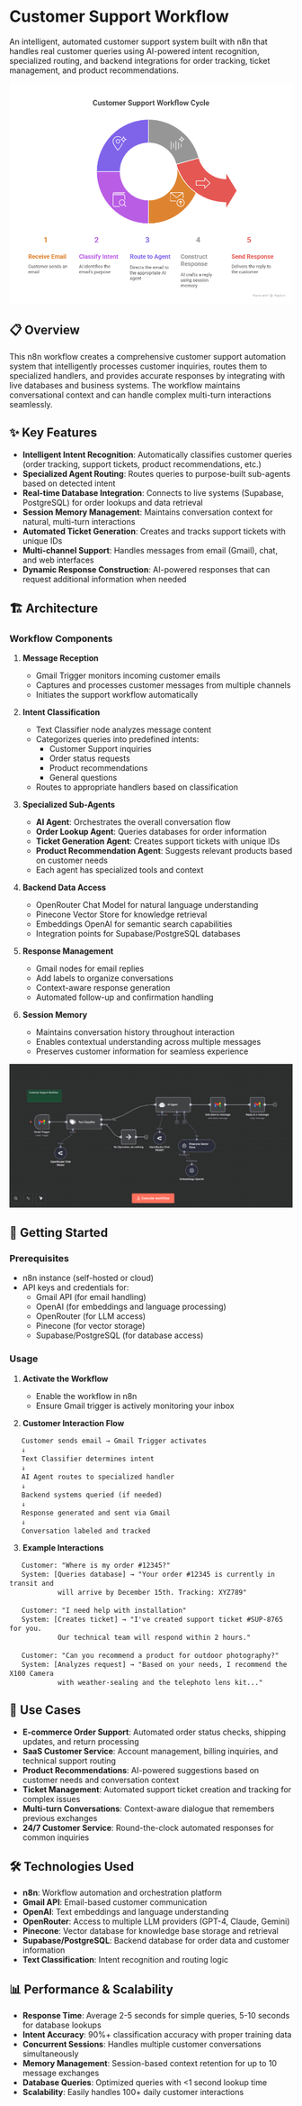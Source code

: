 # Customer Support Workflow

An intelligent, automated customer support system built with n8n that handles real customer queries using AI-powered intent recognition, specialized routing, and backend integrations for order tracking, ticket management, and product recommendations.

![Workflow Diagram](workflow-diagram.png)

## 📋 Overview

This n8n workflow creates a comprehensive customer support automation system that intelligently processes customer inquiries, routes them to specialized handlers, and provides accurate responses by integrating with live databases and business systems. The workflow maintains conversational context and can handle complex multi-turn interactions seamlessly.

## ✨ Key Features

- **Intelligent Intent Recognition**: Automatically classifies customer queries (order tracking, support tickets, product recommendations, etc.)
- **Specialized Agent Routing**: Routes queries to purpose-built sub-agents based on detected intent
- **Real-time Database Integration**: Connects to live systems (Supabase, PostgreSQL) for order lookups and data retrieval
- **Session Memory Management**: Maintains conversation context for natural, multi-turn interactions
- **Automated Ticket Generation**: Creates and tracks support tickets with unique IDs
- **Multi-channel Support**: Handles messages from email (Gmail), chat, and web interfaces
- **Dynamic Response Construction**: AI-powered responses that can request additional information when needed

## 🏗️ Architecture

### Workflow Components

1. **Message Reception**
   - Gmail Trigger monitors incoming customer emails
   - Captures and processes customer messages from multiple channels
   - Initiates the support workflow automatically

2. **Intent Classification**
   - Text Classifier node analyzes message content
   - Categorizes queries into predefined intents:
     - Customer Support inquiries
     - Order status requests
     - Product recommendations
     - General questions
   - Routes to appropriate handlers based on classification

3. **Specialized Sub-Agents**
   - **AI Agent**: Orchestrates the overall conversation flow
   - **Order Lookup Agent**: Queries databases for order information
   - **Ticket Generation Agent**: Creates support tickets with unique IDs
   - **Product Recommendation Agent**: Suggests relevant products based on customer needs
   - Each agent has specialized tools and context

4. **Backend Data Access**
   - OpenRouter Chat Model for natural language understanding
   - Pinecone Vector Store for knowledge retrieval
   - Embeddings OpenAI for semantic search capabilities
   - Integration points for Supabase/PostgreSQL databases

5. **Response Management**
   - Gmail nodes for email replies
   - Add labels to organize conversations
   - Context-aware response generation
   - Automated follow-up and confirmation handling

6. **Session Memory**
   - Maintains conversation history throughout interaction
   - Enables contextual understanding across multiple messages
   - Preserves customer information for seamless experience

![Detailed Workflow](workflow-details.png)

## 🚀 Getting Started

### Prerequisites

- n8n instance (self-hosted or cloud)
- API keys and credentials for:
  - Gmail API (for email handling)
  - OpenAI (for embeddings and language processing)
  - OpenRouter (for LLM access)
  - Pinecone (for vector storage)
  - Supabase/PostgreSQL (for database access)


### Usage

1. **Activate the Workflow**
   - Enable the workflow in n8n
   - Ensure Gmail trigger is actively monitoring your inbox

2. **Customer Interaction Flow**
```
   Customer sends email → Gmail Trigger activates
   ↓
   Text Classifier determines intent
   ↓
   AI Agent routes to specialized handler
   ↓
   Backend systems queried (if needed)
   ↓
   Response generated and sent via Gmail
   ↓
   Conversation labeled and tracked
```

3. **Example Interactions**
```
   Customer: "Where is my order #12345?"
   System: [Queries database] → "Your order #12345 is currently in transit and 
            will arrive by December 15th. Tracking: XYZ789"

   Customer: "I need help with installation"
   System: [Creates ticket] → "I've created support ticket #SUP-8765 for you. 
            Our technical team will respond within 2 hours."

   Customer: "Can you recommend a product for outdoor photography?"
   System: [Analyzes request] → "Based on your needs, I recommend the X100 Camera 
            with weather-sealing and the telephoto lens kit..."
```

## 🎯 Use Cases

- **E-commerce Order Support**: Automated order status checks, shipping updates, and return processing
- **SaaS Customer Service**: Account management, billing inquiries, and technical support routing
- **Product Recommendations**: AI-powered suggestions based on customer needs and conversation context
- **Ticket Management**: Automated support ticket creation and tracking for complex issues
- **Multi-turn Conversations**: Context-aware dialogue that remembers previous exchanges
- **24/7 Customer Service**: Round-the-clock automated responses for common inquiries

## 🛠️ Technologies Used

- **n8n**: Workflow automation and orchestration platform
- **Gmail API**: Email-based customer communication
- **OpenAI**: Text embeddings and language understanding
- **OpenRouter**: Access to multiple LLM providers (GPT-4, Claude, Gemini)
- **Pinecone**: Vector database for knowledge base storage and retrieval
- **Supabase/PostgreSQL**: Backend database for order data and customer information
- **Text Classification**: Intent recognition and routing logic

## 📊 Performance & Scalability

- **Response Time**: Average 2-5 seconds for simple queries, 5-10 seconds for database lookups
- **Intent Accuracy**: 90%+ classification accuracy with proper training data
- **Concurrent Sessions**: Handles multiple customer conversations simultaneously
- **Memory Management**: Session-based context retention for up to 10 message exchanges
- **Database Queries**: Optimized queries with <1 second lookup time
- **Scalability**: Easily handles 100+ daily customer interactions
